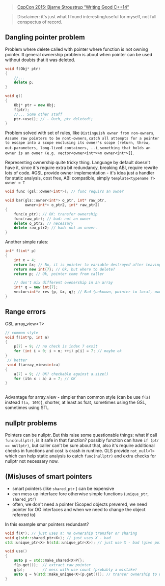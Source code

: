 >[CppCon 2015: Bjarne Stroustrup “Writing Good C++14”](https://youtu.be/1OEu9C51K2A?si=mZs5JN17QzawT4SR)

> Disclaimer: it's just what I found interesting/useful for myself, not full conspectus of record.

## Dangling pointer problem
Problem where  delete called with pointer where function is not owning pointer. It general ownership problem is about when pointer can be used without doubts that it was deleted.
```c++ 
void f(Obj* ptr)
{
	//...
	delete p;
}

void g()
{
	Obj* ptr = new Obj;
	f(ptr);
	//... Some other staff
	ptr->use(); // - Ouch, ptr deleted!;
}
```
Problem solved with set of rules, like `Distinguish owner from non-owners`, `Assume raw pointers to be nont-owners`, `catch all attempts for a pointer to escape into a scope enclusing its owner's scope (return, throw, out-parameters, long-lived containers, ..)`, `something that holds an owner is an owner (e.g. vector<owner<int*>>m owner<int*>[]`. 

Representing ownership quite tricky thing. Language by default doesn't have it, since it's require extra bit redundancy, breaking ABI, require rewrite lots of code. #GSL provide owner implementation  - it's idea just a handler for static analysis, cost free, ABI compatible, simply `template<typename T> owner = T`

```c++
void func (gsl::owner<int*>); // func requirs an owner

void bar(gls::owner<int*> o_ptr, int* raw_ptr, 
		 owner<int*> o_ptr2, int* raw_ptr2)
{
	func(o_ptr); // OK: transfer ownership
	func(raw_ptr); // bad: not an owner
	delete o_ptr2; // necessary
	delete raw_ptr2; // bad: not an onwer.
}
```

Another simple rules:
```c++
int* f(int* p)
{
	int x = 4;
	return &x; // No, it is pointer to variable destroyed after leaving scope 
	return new int{7}; // Ok, but where to delete? 
	return p; // Ok, pointer come from caller 

	// don't mix different owenership in an array
	int* q = new int{7};
	vector<int*> res {p, &x, q}; // Bad {unknown, pointer to local, owner}
}
```

## Range errors 
GSL array_view<T\>
```c++
// common style
void f(int*p, int n)
{
	p[7] = 9; // no check is index 7 exsit 
	for (int i = 0; i < n; ++i) p[i] = 7; // maybe ok
}
 // better 
 void f(array_view<int>a)
{
	a[7] = 9; // OK? checkable against a.size()
	for (itn x : a) a = 7; // OK
}
 
```
Advantage for array_view - simpler than common style (can be use `f(a)` instead `f(a, 100)`), shorter, at least as fsat, sometimes using the GSL, sometimes using STL

## nullptr problems 
Pointers can be nullptr. But this raise some questionable things: what if call `func(nullptr)`, is it safe in that function? possibly function can have `if (ptr == nullptr)`, but caller can't be sure about that, also it's require additional checks in functions and cost is crash in runtime. 
GLS provide `not_null<T>` which can help static analysis to catch `func(nullptr)` and extra checks for nullptr not necessary now.

## (Mis)uses of smart pointers 
+ smart pointers (like `shared_ptr` ) can be expensive
+ can mess up interface fore otherwise simple functions (`unique_ptr`, `shared_ptr`)
+ often, we don't need a pointer (Scoped objects prevered, we need pointer for OO interfaces and when we need to change the object referred to)

In this example smar pointers redundant?
```c++ 
void f(X*); // just uses X; no ownership transfer or sharing 
void g(std::shared_ptr<X>); // just uses X - bad 
std::unique_ptr<X> h(std::unique_ptr<X>); // just use X - bad (give pointer back to provent destruction)

void use()
{
	auto p = std::make_shared<X>P{};
	f(p.get());  // extract raw pointer 
	g(p);        // mess with use count (probably a mistake)
	auto q = h(std::make_unique<X>(p.get())); // transer ownership to use (a mistake), extact raw pointer, then wrap it and copy prevent destruction.
}
```

